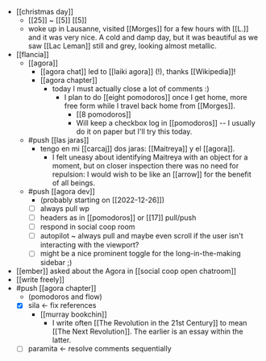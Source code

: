 - [[christmas day]] 
  - [[25]] ~ [[5]] [[5]]
  - woke up in Lausanne, visited [[Morges]] for a few hours with [[L.]] and it was very nice. A cold and damp day, but it was beautiful as we saw [[Lac Leman]] still and grey, looking almost metallic.
- [[flancia]]
  - [[agora]]
    - [[agora chat]] led to [[laiki agora]] (!), thanks [[Wikipedia]]!
    - [[agora chapter]]
      - today I must actually close a lot of comments :)
        - I plan to do [[eight pomodoros]] once I get home, more free form while I travel back home from [[Morges]].
          - [[8 pomodoros]]
          - Will keep a checkbox log in [[pomodoros]] -- I usually do it on paper but I'll try this today.
  - #push [[las jaras]]
    - tengo en mi [[carcaj]] dos jaras: [[Maitreya]] y el [[agora]].
        - I felt uneasy about identifying Maitreya with an object for a moment, but on closer inspection there was no need for repulsion: I would wish to be like an [[arrow]] for the benefit of all beings. 
  - #push [[agora dev]]
    - (probably starting on [[2022-12-26]])
    - [ ] always pull wp
    - [ ] headers as in [[pomodoros]] or [[17]] pull/push
    - [ ] respond in social coop room
    - [ ] autopilot ~ always pull and maybe even scroll if the user isn't interacting with the viewport?
    - [ ] might be a nice prominent toggle for the long-in-the-making sidebar ;)
- [[ember]] asked about the Agora in [[social coop open chatroom]]
- [[write freely]]
- #push [[agora chapter]]
  - (pomodoros and flow)
  - [x] sila <- fix references
    - [[murray bookchin]]
      - I write often [[The Revolution in the 21st Century]] to mean [[The Next Revolution]]. The earlier is an essay within the latter.
  - [ ] paramita <- resolve comments sequentially
